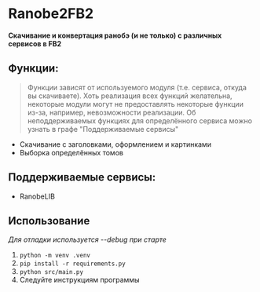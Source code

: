 # Ranobe2FB2
**Скачивание и конвертация ранобэ (и не только) с различных сервисов в FB2**
## Функции:
> Функции зависят от используемого модуля (т.е. сервиса, откуда вы скачиваете). Хоть реализация всех функций желательна, некоторые модули могут не предоставлять некоторые функции из-за, например, невозможности реализации. Об неподдерживаемых функциях для определённого сервиса можно узнать в графе "Поддерживаемые сервисы"
- Скачивание с заголовками, оформлением и картинками
- Выборка определённых томов
## Поддерживаемые сервисы:
- RanobeLIB
## Использование
*Для отладки используется --debug при старте*
1. `python -m venv .venv`
2. `pip install -r requirements.py`
3. `python src/main.py`
4. Следуйте инструкциям программы